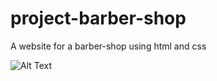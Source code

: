 # project-barber-shop
A website for a barber-shop using html and css

![Alt Text](https://media.giphy.com/media/HKX8BLbOiLBg5nkCxL/giphy.gif)
